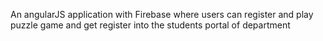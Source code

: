 An angularJS application with Firebase where users can register and play puzzle game and get register into the students portal of department
